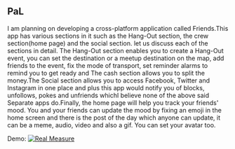 ## PaL

I am planning on developing a cross-platform application called Friends.This app has various sections in it such as the Hang-Out section, the crew section(home page) and the social section. let us discuss each of the sections in detail. The Hang-Out section enables you to create a Hang-Out event, you can set the destination or a meetup destination on the map, add friends to the event, fix the mode of transport, set reminder alarms to remind you to get ready and The cash section allows you to split the money.The Social section allows you to access Facebook, Twitter and Instagram in one place and plus this app would notify you of blocks, unfollows, pokes and unfriends whichI believe none of the above said Separate apps do.Finally, the home page will help you track your friends\' mood. You and your friends can update the mood by fixing an emoji in the home screen and there is the post of the day which anyone can update, it can be a meme, audio, video and also a gif. You can set your avatar too.

Demo:
[![Real Measure](https://github.com/IEEEmadC/Apps-2017/blob/master/video.png)](https://vimeo.com/225687624)